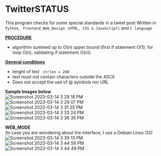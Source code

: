 # TwitterSTATUS
This program checks for some special standards in a tweet post
Written in ``` Python ```,  ``` Frontend_Web_Design (HTML, CSS & JavaScript)``` and ```C language```

<ins> **PROCEDURE** </ins> <br>

* algorithm summed up to O(n) upper bound (first if statement O(1); for loop O(n), validating if statement O(n))

<ins> **General conditions** </ins> <br>
* lenght of text ``` strlen = 280```
* text must not contain characters outside the ASCII
* Does not accept the use of @ symbols nor URL

**Sample Images below** <br>
![Screenshot 2023-03-14 3 29 18 PM](https://user-images.githubusercontent.com/114442903/226082086-7fe5b0bc-fb4e-45a2-bcf3-66f9fbf9dfee.png)
![Screenshot 2023-03-14 3 29 07 PM](https://user-images.githubusercontent.com/114442903/226082093-761d5c46-f411-48a0-996d-74416e40926e.png)
![Screenshot 2023-03-14 3 31 25 PM](https://user-images.githubusercontent.com/114442903/226082105-a203e20d-60bf-45c4-8a59-25239fcec37e.png)
![Screenshot 2023-03-14 3 33 24 PM](https://user-images.githubusercontent.com/114442903/226082108-493ad1a4-07bf-445a-b200-4006986844c6.png)
![Screenshot 2023-03-14 3 36 35 PM](https://user-images.githubusercontent.com/114442903/226082119-5725bc2f-fd39-4995-aa2d-9fcff761ca53.png) <br>

**WEB_MODE** <br>
(In case you are wondering about the interface, I use a Debian Linux OS)
![Screenshot 2023-03-14 3 39 13 PM](https://user-images.githubusercontent.com/114442903/226082143-bf7c0bf3-b9ae-4b1b-af04-60caa273c12b.png)
![Screenshot 2023-03-14 3 44 59 PM](https://user-images.githubusercontent.com/114442903/226082231-9334cf13-8d79-4b3a-acde-df73515672d7.png)
![Screenshot 2023-03-14 3 44 49 PM](https://user-images.githubusercontent.com/114442903/226082235-4a4b2fa1-2d2d-4904-a7d0-dbb145b207d2.png)
